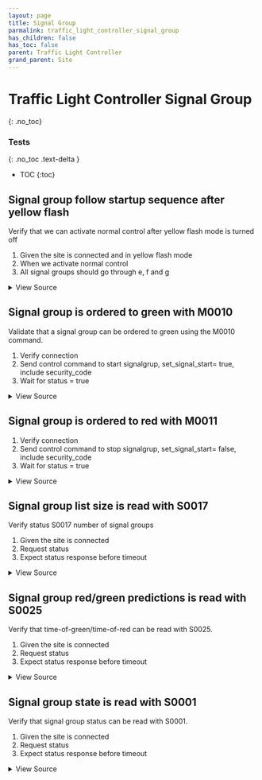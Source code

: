```yaml
---
layout: page
title: Signal Group
parmalink: traffic_light_controller_signal_group
has_children: false
has_toc: false
parent: Traffic Light Controller
grand_parent: Site
---
```


# Traffic Light Controller Signal Group
{: .no_toc}



### Tests
{: .no_toc .text-delta }

- TOC
{:toc}

## Signal group follow startup sequence after yellow flash

Verify that we can activate normal control after yellow flash mode is turned off

1. Given the site is connected and in yellow flash mode
2. When we activate normal control
3. All signal groups should go through e, f and g

<details markdown="block">
  <summary>
     View Source
  </summary>
```ruby
Validator::Site.connected do |task,supervisor,site|
  prepare task, site
  verify_startup_sequence do
    switch_yellow_flash
    set_functional_position 'NormalControl'
  end
  set_functional_position 'NormalControl'
end
```
</details>




## Signal group is ordered to green with M0010

Validate that a signal group can be ordered to green using the M0010 command.

1. Verify connection
2. Send control command to start signalgrup, set_signal_start= true, include security_code
3. Wait for status = true

<details markdown="block">
  <summary>
     View Source
  </summary>
```ruby
Validator::Site.connected do |task,supervisor,site|
  prepare task, site
  set_signal_start
end
```
</details>




## Signal group is ordered to red with M0011

1. Verify connection
2. Send control command to stop signalgrup, set_signal_start= false, include security_code
3. Wait for status = true

<details markdown="block">
  <summary>
     View Source
  </summary>
```ruby
Validator::Site.connected do |task,supervisor,site|
  prepare task, site
  set_signal_stop
end
```
</details>




## Signal group list size is read with S0017

Verify status S0017 number of signal groups

1. Given the site is connected
2. Request status
3. Expect status response before timeout

<details markdown="block">
  <summary>
     View Source
  </summary>
```ruby
Validator::Site.connected do |task,supervisor,site|
  request_status_and_confirm site, "number of signal groups",
    { S0017: [:number] }
end
```
</details>




## Signal group red/green predictions is read with S0025

Verify that time-of-green/time-of-red can be read with S0025.

1. Given the site is connected
2. Request status
3. Expect status response before timeout

<details markdown="block">
  <summary>
     View Source
  </summary>
```ruby
Validator::Site.connected do |task,supervisor,site|
  request_status_and_confirm site, "time-of-green/time-of-red",
    { S0025: [
        :minToGEstimate,
        :maxToGEstimate,
        :likelyToGEstimate,
        :ToGConfidence,
        :minToREstimate,
        :maxToREstimate,
        :likelyToREstimate
    ] },
    Validator.get_config('components','signal_group').keys.first
end
```
</details>




## Signal group state is read with S0001

Verify that signal group status can be read with S0001.

1. Given the site is connected
2. Request status
3. Expect status response before timeout

<details markdown="block">
  <summary>
     View Source
  </summary>
```ruby
Validator::Site.connected do |task,supervisor,site|
  request_status_and_confirm site, "signal group status",
    { S0001: [:signalgroupstatus, :cyclecounter, :basecyclecounter, :stage] }
end
```
</details>


